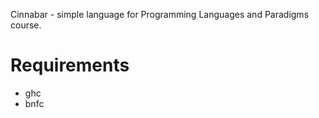 Cinnabar - simple language for Programming Languages and Paradigms course.

# Requirements
* ghc
* bnfc
